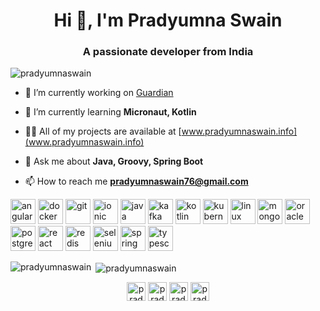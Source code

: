 <h1 align="center">Hi 👋, I'm Pradyumna Swain</h1>
<h3 align="center">A passionate developer from India</h3>

<p align="left"> <img src="https://komarev.com/ghpvc/?username=pradyumnaswain" alt="pradyumnaswain" /> </p>

- 🔭 I’m currently working on [Guardian](www.target.com)

- 🌱 I’m currently learning **Micronaut, Kotlin**

- 👨‍💻 All of my projects are available at [www.pradyumnaswain.info](www.pradyumnaswain.info)

- 💬 Ask me about **Java, Groovy, Spring Boot**

- 📫 How to reach me **pradyumnaswain76@gmail.com**

<p align="left"><img src="https://devicons.github.io/devicon/devicon.git/icons/angularjs/angularjs-original.svg" alt="angularjs" width="40" height="40"/> <img src="https://devicons.github.io/devicon/devicon.git/icons/docker/docker-original-wordmark.svg" alt="docker" width="40" height="40"/> <img src="https://www.vectorlogo.zone/logos/git-scm/git-scm-icon.svg" alt="git" width="40" height="40"/> <img src="https://upload.wikimedia.org/wikipedia/commons/d/d1/Ionic_Logo.svg" alt="ionic" width="40" height="40"/> <img src="https://devicons.github.io/devicon/devicon.git/icons/java/java-original-wordmark.svg" alt="java" width="40" height="40"/> <img src="https://www.vectorlogo.zone/logos/apache_kafka/apache_kafka-icon.svg" alt="kafka" width="40" height="40"/> <img src="https://www.vectorlogo.zone/logos/kotlinlang/kotlinlang-icon.svg" alt="kotlin" width="40" height="40"/> <img src="https://www.vectorlogo.zone/logos/kubernetes/kubernetes-icon.svg" alt="kubernetes" width="40" height="40"/> <img src="https://devicons.github.io/devicon/devicon.git/icons/linux/linux-original.svg" alt="linux" width="40" height="40"/> <img src="https://devicons.github.io/devicon/devicon.git/icons/mongodb/mongodb-original-wordmark.svg" alt="mongodb" width="40" height="40"/> <img src="https://devicons.github.io/devicon/devicon.git/icons/oracle/oracle-original.svg" alt="oracle" width="40" height="40"/> <img src="https://devicons.github.io/devicon/devicon.git/icons/postgresql/postgresql-original-wordmark.svg" alt="postgresql" width="40" height="40"/> <img src="https://devicons.github.io/devicon/devicon.git/icons/react/react-original-wordmark.svg" alt="react" width="40" height="40"/> <img src="https://devicons.github.io/devicon/devicon.git/icons/redis/redis-original-wordmark.svg" alt="redis" width="40" height="40"/> <img src="https://i.ibb.co/9T29DD0/selenium.png" alt="selenium" width="40" height="40"/> <img src="https://www.vectorlogo.zone/logos/springio/springio-icon.svg" alt="spring" width="40" height="40"/> <img src="https://devicons.github.io/devicon/devicon.git/icons/typescript/typescript-original.svg" alt="typescript" width="40" height="40"/></p>

<p><img align="left" src="https://github-readme-stats.vercel.app/api/top-langs/?username=pradyumnaswain&layout=compact&hide=html" alt="pradyumnaswain" /></p>

<p>&nbsp;<img align="center" src="https://github-readme-stats.vercel.app/api?username=pradyumnaswain&show_icons=true" alt="pradyumnaswain" /></p>

<p align="center">
<a href="https://twitter.com/pradyumnaswain" target="blank"><img align="center" src="https://cdn.jsdelivr.net/npm/simple-icons@3.0.1/icons/twitter.svg" alt="pradyumnaswain" height="30" width="30" /></a>
<a href="https://linkedin.com/in/pradyumnaswain" target="blank"><img align="center" src="https://cdn.jsdelivr.net/npm/simple-icons@3.0.1/icons/linkedin.svg" alt="pradyumnaswain" height="30" width="30" /></a>
<a href="https://fb.com/pradyumnaswain" target="blank"><img align="center" src="https://cdn.jsdelivr.net/npm/simple-icons@3.0.1/icons/facebook.svg" alt="pradyumnaswain" height="30" width="30" /></a>
<a href="https://instagram.com/pradyumnaswain" target="blank"><img align="center" src="https://cdn.jsdelivr.net/npm/simple-icons@3.0.1/icons/instagram.svg" alt="pradyumnaswain" height="30" width="30" /></a>
</p>

